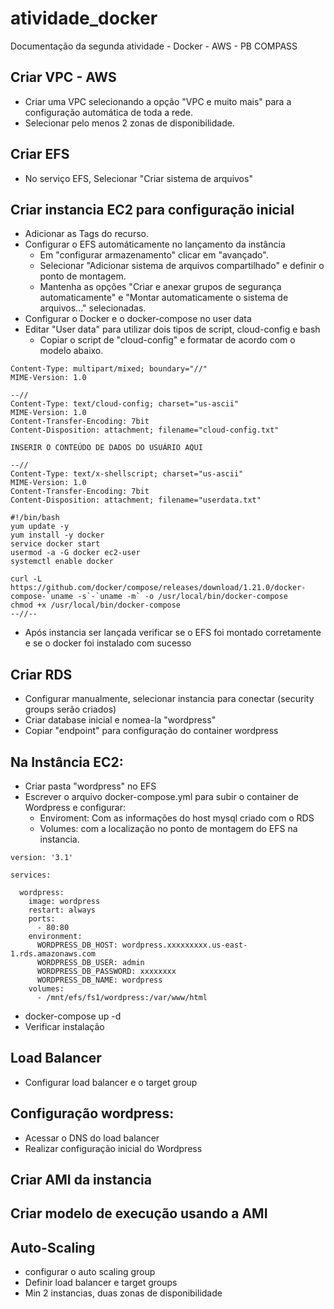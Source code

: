 # atividade_docker

Documentação da segunda atividade - Docker - AWS - PB COMPASS

## Criar VPC - AWS
- Criar uma VPC selecionando a opção "VPC e muito mais" para a configuração automática de toda a rede.
- Selecionar pelo menos 2 zonas de disponibilidade.
  
## Criar EFS
- No serviço EFS, Selecionar "Criar sistema de arquivos"
  
## Criar instancia EC2 para configuração inicial
- Adicionar as Tags do recurso.
- Configurar o EFS automáticamente no lançamento da instância
	- Em "configurar armazenamento" clicar em "avançado".
 	- Selecionar "Adicionar sistema de arquivos compartilhado" e definir o ponto de montagem.
  	- Mantenha as opções "Criar e anexar grupos de segurança automaticamente" e "Montar automaticamente o sistema de arquivos..." selecionadas.
- Configurar o Docker e o docker-compose no user data    		 
- Editar "User data" para utilizar dois tipos de script, cloud-config e bash
	- Copiar o script de "cloud-config" e formatar de acordo com o modelo abaixo. 
```
Content-Type: multipart/mixed; boundary="//"
MIME-Version: 1.0

--//
Content-Type: text/cloud-config; charset="us-ascii"
MIME-Version: 1.0
Content-Transfer-Encoding: 7bit
Content-Disposition: attachment; filename="cloud-config.txt"

INSERIR O CONTEÚDO DE DADOS DO USUÁRIO AQUI

--//
Content-Type: text/x-shellscript; charset="us-ascii"
MIME-Version: 1.0
Content-Transfer-Encoding: 7bit
Content-Disposition: attachment; filename="userdata.txt"

#!/bin/bash
yum update -y
yum install -y docker
service docker start
usermod -a -G docker ec2-user
systemctl enable docker

curl -L https://github.com/docker/compose/releases/download/1.21.0/docker-compose-`uname -s`-`uname -m` -o /usr/local/bin/docker-compose
chmod +x /usr/local/bin/docker-compose
--//--

```

- Após instancia ser lançada verificar se o EFS foi montado corretamente e se o docker foi instalado com sucesso
  
## Criar RDS
- Configurar manualmente, selecionar instancia para conectar (security groups serão criados)
- Criar database inicial e nomea-la "wordpress"
- Copiar "endpoint" para configuração do container wordpress
  
## Na Instância EC2:
- Criar pasta "wordpress" no EFS
- Escrever o arquivo docker-compose.yml para subir o container de Wordpress e configurar:
	- Enviroment: Com as informações do host mysql criado com o RDS
	- Volumes: com a localização no ponto de montagem do EFS na instancia.
```
version: '3.1'

services:

  wordpress:
    image: wordpress
    restart: always
    ports:
      - 80:80
    environment:
      WORDPRESS_DB_HOST: wordpress.xxxxxxxxx.us-east-1.rds.amazonaws.com
      WORDPRESS_DB_USER: admin
      WORDPRESS_DB_PASSWORD: xxxxxxxx
      WORDPRESS_DB_NAME: wordpress
    volumes:
      - /mnt/efs/fs1/wordpress:/var/www/html
```

- docker-compose up -d
- Verificar instalação
  
## Load Balancer
- Configurar load balancer e o target group
  
## Configuração wordpress:
- Acessar o DNS do load balancer
- Realizar configuração inicial do Wordpress
  
## Criar AMI da instancia
## Criar modelo de execução usando a AMI
## Auto-Scaling
- configurar o auto scaling group 
- Definir load balancer e target groups
- Min 2 instancias, duas zonas de disponibilidade

